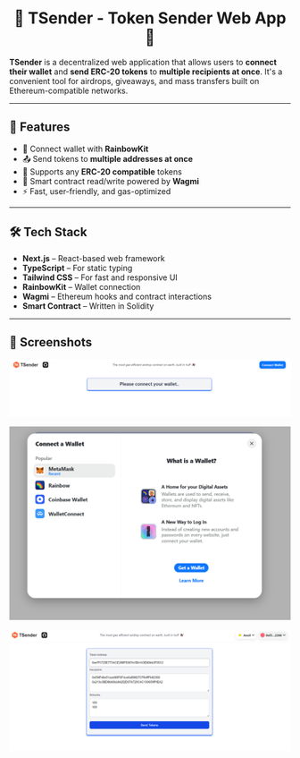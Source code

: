  <h1 align="center"> 💸 TSender - Token Sender Web App 💸</h1>


**TSender** is a decentralized web application that allows users to **connect their wallet** and **send ERC-20 tokens** to **multiple recipients at once**. It's a convenient tool for airdrops, giveaways, and mass transfers built on Ethereum-compatible networks.

---

## 🚀 Features

- 🔗 Connect wallet with **RainbowKit**
- 📤 Send tokens to **multiple addresses at once**
- 💼 Supports any **ERC-20 compatible** tokens
- 🧠 Smart contract read/write powered by **Wagmi**
- ⚡ Fast, user-friendly, and gas-optimized

---

## 🛠️ Tech Stack

- **Next.js** – React-based web framework  
- **TypeScript** – For static typing  
- **Tailwind CSS** – For fast and responsive UI  
- **RainbowKit** – Wallet connection  
- **Wagmi** – Ethereum hooks and contract interactions    
- **Smart Contract** – Written in Solidity

---

## 📸 Screenshots

<p align="center">
        <img src="public/image/web1.png" width="750" alt="Website Demo">
</p>

<p align="center">
        <img src="public/image/web2.png" width="750" alt="Website Demo">
</p>


<p align="center">
        <img src="public/image/web3.png" width="750" alt="Website Demo">
</p>


